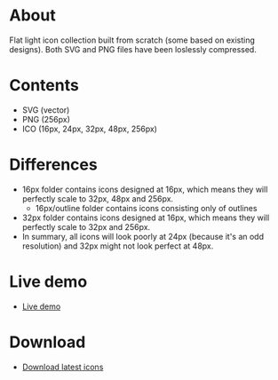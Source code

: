 # About

Flat light icon collection built from scratch (some based on existing designs).
Both SVG and PNG files have been loslessly compressed.

# Contents

- SVG (vector)
- PNG (256px)
- ICO (16px, 24px, 32px, 48px, 256px)

# Differences

- 16px folder contains icons designed at 16px, which means they will perfectly scale to 32px, 48px and 256px.
  - 16px/outline folder contains icons consisting only of outlines
- 32px folder contains icons designed at 16px, which means they will perfectly scale to 32px and 256px.
- In summary, all icons will look poorly at 24px (because it's an odd resolution) and 32px might not look perfect at 48px.

# Live demo

- [Live demo](/demo/)

# Download

- [Download latest icons](https://www.deviantart.com/users/outgoing?https://github.com/jesuscc1993/flat-light-icons/archive/refs/heads/gh-pages.zip)
